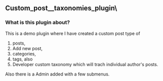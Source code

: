## Custom_post__taxonomies_plugin\

### What is this plugin about?

This is a demo plugin where I have created a custom post type of 
1. posts, 
2. Add new post,
3. categories,
4. tags, also
5. Developer  custom taxonomy which will trach individual author's posts. 

Also there is a Admin added with a few submenus.


